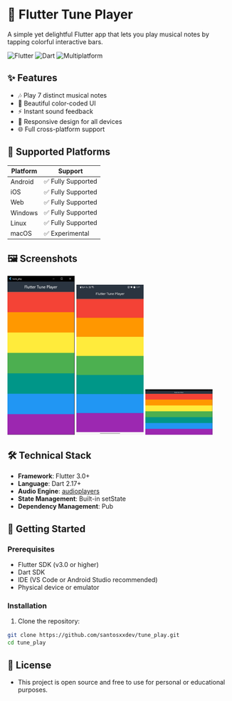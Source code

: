 # 🎵 Flutter Tune Player

A simple yet delightful Flutter app that lets you play musical notes by tapping colorful interactive bars.

![Flutter](https://img.shields.io/badge/Flutter-02569B?style=for-the-badge&logo=flutter&logoColor=white)
![Dart](https://img.shields.io/badge/Dart-0175C2?style=for-the-badge&logo=dart&logoColor=white)
![Multiplatform](https://img.shields.io/badge/-Multiplatform-blueviolet?style=for-the-badge)


## ✨ Features

- 🎶 Play 7 distinct musical notes
- 🎨 Beautiful color-coded UI
- ⚡ Instant sound feedback
- 📱 Responsive design for all devices
- 🌐 Full cross-platform support

## 📱 Supported Platforms

| Platform | Support |
|----------|---------|
| Android  | ✅ Fully Supported |
| iOS      | ✅ Fully Supported |
| Web      | ✅ Fully Supported |
| Windows  | ✅ Fully Supported |
| Linux    | ✅ Fully Supported |
| macOS    | ✅ Experimental |

## 🖼️ Screenshots

<p float="left">
  <img src="assets/screenshots/home_screen.png" alt="Main Screen" width="30%"/>
  <img src="assets/screenshots/home_screen_ph.jpeg" alt="Mobile View" width="30%"/>
  <img src="assets/screenshots/home_screen_pc.png" alt="Desktop View" width="30%"/>
</p>

## 🛠️ Technical Stack

- **Framework**: Flutter 3.0+
- **Language**: Dart 2.17+
- **Audio Engine**: [audioplayers](https://pub.dev/packages/audioplayers)
- **State Management**: Built-in setState
- **Dependency Management**: Pub

## 🚀 Getting Started

### Prerequisites

- Flutter SDK (v3.0 or higher)
- Dart SDK
- IDE (VS Code or Android Studio recommended)
- Physical device or emulator

### Installation

1. Clone the repository:
```bash
git clone https://github.com/santosxxdev/tune_play.git
cd tune_play
```

## 📄 License

 - This project is open source and free to use for personal or educational purposes.
